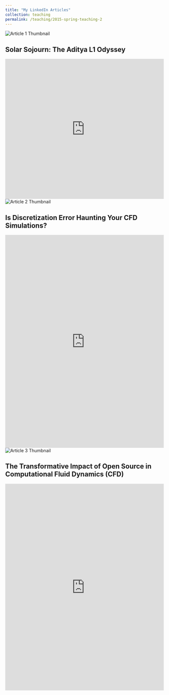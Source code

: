 ```yaml
---
title: "My LinkedIn Articles"
collection: teaching
permalink: /teaching/2015-spring-teaching-2
---
```


<div class="article">
    <div class="thumbnail">
        <img src="https://www.linkedin.com/posts/nuzanigar_adityal1-isro-solarmission-activity-7104422203214991362-PcXW?utm_source=share&utm_medium=member_desktop" alt="Article 1 Thumbnail">
    </div>
    <div class="article-info">
        <h2>Solar Sojourn: The Aditya L1 Odyssey</h2>
    </div>
    <iframe src="https://www.linkedin.com/embed/feed/update/urn:li:ugcPost:7104422202749423616" height="444" width="504" frameborder="0" allowfullscreen="" title="Embedded post"></iframe>
</div>

<div class="article">
    <div class="thumbnail">
        <img src="https://www.linkedin.com/posts/nuzanigar_cfdanalysis-numericalsimulation-fluidflow-activity-7117127670194126848-pGLG?utm_source=share&utm_medium=member_desktop" alt="Article 2 Thumbnail">
    </div>
    <div class="article-info">
        <h2>Is Discretization Error Haunting Your CFD Simulations?</h2>
    </div>
    <iframe src="https://www.linkedin.com/embed/feed/update/urn:li:ugcPost:7117127669732757504" height="675" width="504" frameborder="0" allowfullscreen="" title="Embedded post"></iframe>
</div>

<div class="article">
    <div class="thumbnail">
        <img src="https://www.linkedin.com/posts/nuzanigar_openscience-computationalfluidynamics-innovationincfd-activity-7125034915963813890-3f4K?utm_source=share&utm_medium=member_desktop" alt="Article 3 Thumbnail">
    </div>
    <div class="article-info">
        <h2>The Transformative Impact of Open Source in Computational Fluid Dynamics (CFD)</h2>
    </div>
    <iframe src="https://www.linkedin.com/embed/feed/update/urn:li:ugcPost:7125034915418570753" height="655" width="504" frameborder="0" allowfullscreen="" title="Embedded post"></iframe>
</div>
